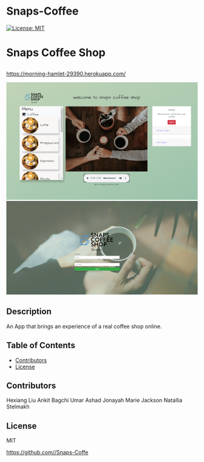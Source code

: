 # Snaps-Coffee
[![License: MIT](https://img.shields.io/badge/License-MIT-yellow.svg)](https://opensource.org/licenses/MIT)
  # Snaps Coffee Shop 
  ## 
  https://morning-hamlet-29390.herokuapp.com/

  ![](img/1.png)
  ![](img/2.png)
  
  ## Description 
  
  An App that brings an experience of a real coffee shop online.
  

  ## Table of Contents  
    
  * [Contributors](#contibutors)
  * [License](#license)
  
   

  ## Contributors
  
  Hexiang Liu 
  Ankit Bagchi 
  Umar Ashad 
  Jonayah Marie Jackson 
  Natallia Stelmakh

  
  ## License
  
  MIT

 

  https://github.com//Snaps-Coffe 
  
  
